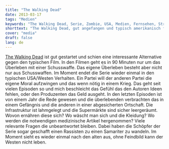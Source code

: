 ```yaml
---
title: "The Walking Dead"
date: 2013-03-17
tags: "Medien"
keywords: "The Walking Dead, Serie, Zombie, USA, Medien, Fernsehen, Stream"
shorttext: "The Walking Dead, gut angefangen und typisch amerikanisch fällt den Machern nichts anderes ein als eigenen Böse denken zu verbreiten..."
cover: "media"
draft: false
lang: de
---
```


[The Walking Dead](http://www.amc.com/shows/the-walking-dead "The Walking Dead") ist gut gestartet und schien eine interessante Alternative gegen den typischen Film. In den Filmen geht es in 90 Minuten nur um das Überleben mit einer Schusswaffe. Das eigene Überleben besteht aber nicht nur aus Schusswaffen. Im Moment endet die Serie wieder einmal in den typischen USA/Westen Verhalten. Ein Partei will der anderen Partei die eigene Moral aufzwingen und das wenn nötig in einem Krieg. Das geht seit vielen Episoden so und mich beschleicht das Gefühl das den Autoren Ideen fehlen, oder den Produzenten das Geld ausgeht. In den letzten Episoden ist von einem Jahr die Rede gewesen und die überlebenden verbrachten das in einem Gefängnis und die anderen in einer abgesicherten Ortschaft. Die Infrastruktur ist lahmgelegt und die Supermärkte sind sicher leergeräumt. Wovon ernähren diese sich? Wo wäscht man sich und die Kleidung? Wo werden die notwendigen medizinische Artikel hergenommen? Viele relevante Fragen die unbeantwortet bleiben. Dabei haben die Schöpfer der Serie sogar geschafft einen Rassisten zu einen Samariter zu wandeln. Im Moment sieht es wieder einmal nach den alten aus, ohne Feindbild kann der Westen nicht leben.